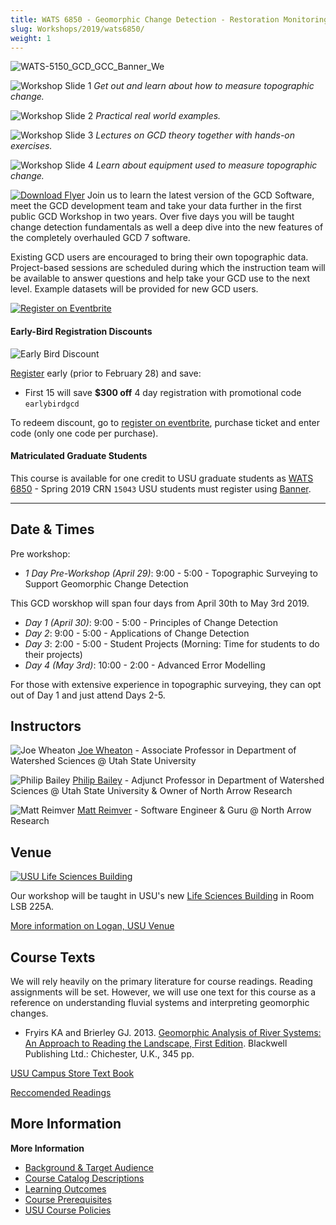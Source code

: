 ```yaml
---
title: WATS 6850 - Geomorphic Change Detection - Restoration Monitoring
slug: Workshops/2019/wats6850/
weight: 1
---
```


![WATS-5150_GCD_GCC_Banner_We](/img/workshops/WATS-6850_GCD_GCC_Banner_Bl.png)

![Workshop Slide 1](/img/workshops/carousel/01_river.png)
*Get out and learn about how to measure topographic change.*

![Workshop Slide 2](/img/workshops/carousel/02_teaching.png)
*Practical real world examples.*

![Workshop Slide 3](/img/workshops/carousel/03_classroom.png)
*Lectures on GCD theory together with hands-on exercises.*

![Workshop Slide 4](/img/workshops/carousel/04_totalstation.png)
*Learn about equipment used to measure topographic change.*

[![Download Flyer](/img/gcd_workshop_flyer_thumb.png)](/img/gcd_workshop_flyer_thumb.png)
Join us to learn the latest version of the GCD Software, meet the GCD development team and take your data further in the first public GCD Workshop in two years.
Over five days you will be taught change detection fundamentals as well a deep dive into the new features of the completely overhauled GCD 7 software. 

Existing GCD users are encouraged to bring their own topographic data. Project-based sessions are scheduled during which the instruction team will be available to answer questions
and help take your GCD use to the next level. Example datasets will be provided for new GCD users.


[![Register on Eventbrite](https://www.eventbrite.com/custombutton?eid=55409760084)](https://www.eventbrite.com/e/geomorphic-change-detection-workshop-tickets-55409760084?ref=ebtn)


#### Early-Bird Registration Discounts
![Early Bird Discount](/img/workshops/early-bird-discount-100.png)


[Register](https://www.eventbrite.com/e/geomorphic-change-detection-workshop-tickets-55409760084?aff=gcdwebsite) early (prior to February 28) and save:

- First 15 will save **$300 off** 4 day registration with promotional code `earlybirdgcd`


To redeem discount, go to [register on eventbrite](https://www.eventbrite.com/e/geomorphic-change-detection-workshop-tickets-55409760084?aff=gcdwebsite), purchase ticket and enter code (only one code per purchase).



#### Matriculated Graduate Students
This course is available for one credit to USU graduate students as [WATS 6850](/Workshops/2019/wats6850/) - Spring 2019 CRN `15043` USU students must register using [Banner](http://ssb.banner.usu.edu/).

-----
## Date & Times 

Pre workshop:
- *1 Day Pre-Workshop (April 29)*: 9:00 - 5:00 - Topographic Surveying to Support Geomorphic Change Detection

This GCD worskhop will span four days from April 30th to May 3rd 2019.
- *Day 1 (April 30)*: 9:00 - 5:00 - Principles of Change Detection
- *Day 2*: 9:00 - 5:00 - Applications of Change Detection
- *Day 3*: 2:00 - 5:00 - Student Projects (Morning: Time for students to do their projects)
- *Day 4 (May 3rd)*: 10:00 - 2:00 - Advanced Error Modelling 

For those with extensive experience in topographic surveying, they can opt out of Day 1 and just attend Days 2-5. 

## Instructors


![Joe Wheaton](/img/people/Wheaton_round.png)
[Joe Wheaton](http://joewheaton.org) - Associate Professor in Department of Watershed Sciences @ Utah State University

![Philip Bailey](/img/people/Phlip_round.png)
[Philip Bailey](http://northarrowresearch.com/#people) - Adjunct Professor in Department of Watershed Sciences @ Utah State University & Owner of North Arrow Research

![Matt Reimver](/img/people/Matt_round.png)
[Matt Reimver](http://northarrowresearch.com/#people) - Software Engineer & Guru @ North Arrow Research

## Venue


[![USU Life Sciences Building](https://bloximages.chicago2.vip.townnews.com/hjnews.com/content/tncms/assets/v3/editorial/f/c4/fc40f21f-05be-5b91-9763-6d5e3bd4fa26/58e2e2110efe8.image.jpg?resize=400%2C253)](https://www.usu.edu/map/index.cfm?id=695)

Our workshop will be taught in USU's new [Life Sciences Building](https://www.usu.edu/map/index.cfm?id=695) in Room LSB 225A.


[More information on Logan, USU Venue](/Workshops/About/logan-venue)

## Course Texts

We will rely heavily on the primary literature for course readings. Reading assignments will be set. However, we will use one  text for this course as a reference on understanding fluvial systems and interpreting geomorphic changes.  

- Fryirs KA and Brierley GJ. 2013. [Geomorphic Analysis of River Systems: An Approach to Reading the Landscape, First Edition](https://www.amazon.com/Geomorphic-Analysis-River-Systems-Landscape/dp/1405192747/ref=sr_1_fkmr0_1?s=books&ie=UTF8&qid=1480609837&sr=1-1-fkmr0&keywords=The+Beaver+Geomorphic+Analysis+of+River+Systems%3A+An+Approach+to+Reading+the+Landscape). Blackwell Publishing Ltd.: Chichester, U.K., 345 pp. 


[USU Campus Store Text Book](https://usu.verbacompare.com/comparison?id=615110)

[Reccomended Readings](/Workshops/About/text-readings)

## More Information


**More Information**

- [Background & Target Audience](/Workshops/About/background)
- [Course Catalog Descriptions](/Workshops/About/how-to-register)
- [Learning Outcomes](/Workshops/About/primary-learning-outcomes.html)
- [Course Prerequisites](/Workshops/About/wsprerequisites)
- [USU Course Policies](/Workshops/About/usucoursepolices)
